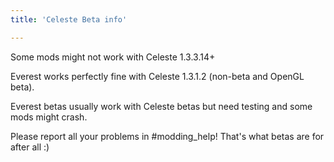 ```yaml
---
title: 'Celeste Beta info'

---
```


Some mods might not work with Celeste 1.3.3.14+  

Everest works perfectly fine with Celeste 1.3.1.2 (non-beta and OpenGL beta).  

Everest betas usually work with Celeste betas but need testing and some mods might crash.  

Please report all your problems in #modding_help! That's what betas are for after all :)  
